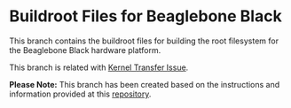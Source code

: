 # Buildroot Files for Beaglebone Black

This branch contains the buildroot files for building the root filesystem for the Beaglebone Black hardware platform.

This branch is related with [Kernel Transfer Issue](https://github.com/cu-ecen-5013/final-project-assignment-sast7580/issues/2).

**Please Note:** This branch has been created based on the instructions and information provided at this [repository](https://github.com/cu-ecen-5013/buildroot-assignments-base.git).
